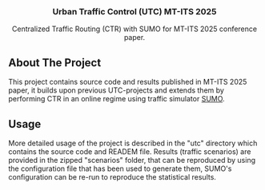 <div id="top"></div>


<!-- PROJECT LOGO -->
<br />
<div align="center">
  <h3 align="center">Urban Traffic Control (UTC) MT-ITS 2025 </h3>

  <p align="center">
     Centralized Traffic Routing (CTR) with SUMO for MT-ITS 2025 conference paper.
  </p>
</div>


<!-- ABOUT THE PROJECT -->
## About The Project

This project contains source code and results published in MT-ITS 2025 paper,
it builds upon previous UTC-projects and extends them by performing CTR in an online
regime using traffic simulator [SUMO](https://eclipse.dev/sumo/).


<!-- Usage -->
## Usage
More detailed usage of the project is described in the "utc" directory which
contains the source code and READEM file. Results (traffic scenarios) are provided
in the zipped "scenarios" folder, that can be reproduced by using the configuration
file that has been used to generate them, SUMO's configuration can be re-run to reproduce
the statistical results.



